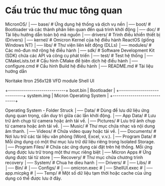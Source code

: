 # Cấu trúc thư muc tông quan
MicronOS/
│── base/             # Ứng dụng hệ thống và dịch vụ nền
│── boot/             # Bootloader và các thành phần liên quan đến quá trình khởi động
│── doc/              # Tài liệu hướng dẫn toàn bộ mã nguồn
│── drivers/          # Trình điều khiển thiết bị (Drivers)
│── kernel/           # Omicron Kernel của hệ điều hành ReactOS (giống Windows NT)
│── libs/             # Thư viện liên kết động (DLLs)
│── modules/          # Các mô-đun mở rộng hệ điều hành
│── sdk/              # Software Development Kit (SDK) chứa các API và công cụ phát triển
│── test/             # Test hệ thống
│── CMakeLists.txt    # Cấu hình CMake để biên dịch hệ điều hành
│── configure.cmd     # Cấu hình Build hệ điều hành
│── README.md         # Tài liệu hướng dẫn



Noritake Itron 256x128 VFD module
Shell UI

+-----------------------------+ boot.bin
|          Bootloader         |
+-----------------------------+ system.img
|   Micron Operating System   |
+-----------------------------+

Operating System - Folder Struck
│── Data/               # Dùng để lưu dữ liệu ứng dụng quan trọng, cần duy trì giữa các lần khởi động.
    │── App Data/       # Lưu trữ ảnh chụp từ camera hoặc ảnh tải về.
    │── Pictures/       # Lưu trữ ảnh chụp từ camera hoặc ảnh tải về.
    │── Music/          # Thư mục chứa nhạc và nội dung âm thanh.
    │── Videos/         # Chứa video quay hoặc tải về.
    │── Documents/      # Nơi lưu trữ các tài liệu văn phòng (Word, Excel, v.v.).
│── Program Data/       # Mỗi ứng dụng có một thư mục lưu trữ dữ liệu riêng trong Isolated Storage.
│── Program Files/      # Chứa các ứng dụng cài đặt trên hệ thống. Mỗi ứng dụng được lưu trữ trong một thư mục riêng biệt
    │── Micron Apps     # Ứng dụng được tải từ store
│── Recovery/           # Thư mục chứa chương trình recovery
│── System/             # Chua he dieu hanh
    │── Drivers/        # 
    │── Libs/           # 
    │── Bin/            # 
    │── Configs/        # 
    │── omicron.exec    # 
    │── ShellUI.exec    # 
    │── app.micpkg      #
│── Temp/               # Một số dữ liệu tạm thời hoặc cache của ứng dụng có thể được lưu ở đây.


    


    